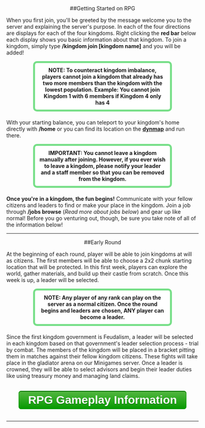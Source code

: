 ---
---
<html>
<head>
</head>
<style type="text/css">
.myButton {
	-moz-box-shadow:inset 0px 1px 0px 0px #035200;
	-webkit-box-shadow:inset 0px 1px 0px 0px #035200;
	box-shadow:inset 0px 1px 0px 0px #035200;
	background:-webkit-gradient(linear, left top, left bottom, color-stop(0.05, #50B63E), color-stop(1, #069900));
	background:-moz-linear-gradient(top, #50B63E 5%, #069900 100%);
	background:-webkit-linear-gradient(top, #50B63E 5%, #069900 100%);
	background:-o-linear-gradient(top, #50B63E 5%, #069900 100%);
	background:-ms-linear-gradient(top, #50B63E 5%, #069900 100%);
	background:linear-gradient(to bottom, #50B63E 5%, #069900 100%);
	filter:progid:DXImageTransform.Microsoft.gradient(startColorstr='#50B63E', endColorstr='#069900',GradientType=0);
	background-color:#50B63E;
	-moz-border-radius:6px;
	-webkit-border-radius:6px;
	border-radius:6px;
	border:1px solid #069900;
	display:inline-block;
	cursor:pointer;
	color:#ffffff;
	font-family:Arial;
	font-size:30px;
	font-weight:bold;
	padding:6px 24px;
	text-decoration:none;
	text-shadow:0px 1px 0px #035200;
}
.myButton:hover {
	background:-webkit-gradient(linear, left top, left bottom, color-stop(0.05, #069900), color-stop(1, #50B63E));
	background:-moz-linear-gradient(top, #069900 5%, #50B63E 100%);
	background:-webkit-linear-gradient(top, #069900 5%, #50B63E 100%);
	background:-o-linear-gradient(top, #069900 5%, #50B63E 100%);
	background:-ms-linear-gradient(top, #069900 5%, #50B63E 100%);
	background:linear-gradient(to bottom, #069900 5%, #50B63E 100%);
	filter:progid:DXImageTransform.Microsoft.gradient(startColorstr='#069900', endColorstr='#50B63E',GradientType=0);
	background-color:#069900;
	color:#ffffff;
}
.myButton:active {
	position:relative;
	top:1px;
}
</style>

<body>
<a name="getting-started"></a>
<div style="text-align: center;" markdown="1">
##Getting Started on RPG
</div>

<p>When you first join, you'll be greeted by the message welcome you to the server and explaining the server's purpose. In each of the four directions are displays for each of the four kingdoms. Right clicking the <b>red bar</b> below each display shows you basic information about that kingdom. To join a kingdom, simply type <b>/kingdom join [kingdom name]</b> and you will be added!</p>

<p style="border: 5px solid #77df88; text-align:center;border-radius:10px;background-color:#ffffff; padding: 10px;margin: 0px 70px 20px 70px;">
<b>NOTE: To counteract kingdom imbalance, players cannot join a kingdom that already has two more members than the kingdom with the lowest population. Example: You cannot join Kingdom 1 with 6 members if Kingdom 4 only has 4</b>
</p>

<p>With your starting balance, you can teleport to your kingdom's home directly with <b>/home</b> or you can find its location on the <a href="https://damnation.eu/rpgmap"><b>dynmap</b></a> and run there.</p>

<p style="border: 5px solid #77df88; text-align:center;border-radius:10px;background-color:#ffffff; padding: 10px;margin: 0px 70px 20px 70px;">
<b>IMPORTANT: You cannot leave a kingdom manually after joining. However, if you ever wish to leave a kingdom, please notify your leader and a staff member so that you can be removed from the kingdom.</b>
</p>

<p><b>Once you're in a kingdom, the fun begins!</b> Communicate with your fellow citizens and leaders to find or make your place in the kingdom. Join a job through <b>/jobs browse</b> (<i>Read more about jobs below</i>) and gear up like normal! Before you go venturing out, though, be sure you take note of all of the information below!</p>

<hr>
<div style="text-align: center;" markdown="1">
##Early Round
</div>

<p>At the beginning of each round, player will be able to join kingdoms at will as citizens. The first members will be able to choose a 2x2 chunk starting location that will be protected. In this first week, players can explore the world, gather materials, and build up their castle from scratch. Once this week is up, a leader will be selected.</p>

<p style="border: 5px solid #77df88; text-align:center;border-radius:10px;background-color:#ffffff; padding: 10px;margin: 0px 70px 20px 70px;">
<b>NOTE: Any player of any rank can play on the server as a normal citizen. Once the round begins and leaders are chosen, ANY player can become a leader.</b>
</p>

<p>Since the first kingdom government is Feudalism, a leader will be selected in each kingdom based on that government's leader selection process - trial by combat. The members of the kingdom will be placed in a bracket pitting them in matches against their fellow kingdom citizens. These fights will take place in the gladiator arena on our Minigames server. Once a leader is crowned, they will be able to select advisors and begin their leader duties like using treasury money and managing land claims.</p>
<br/>
<center><a href="{{site.baseurl}}/rpg-gameplay" class="myButton">RPG Gameplay Information</a></center><br/>

<hr>
</body>
</html>
